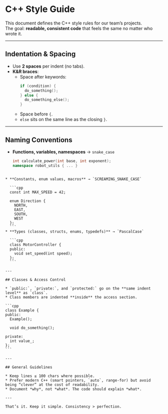 
# C++ Style Guide

This document defines the C++ style rules for our team’s projects.  
The goal: **readable, consistent code** that feels the same no matter who wrote it.

---

## Indentation & Spacing
- Use **2 spaces** per indent (no tabs).  
- **K&R braces**:  
  - Space after keywords:  
    ```cpp
    if (condition) {
      do_something();
    } else {
      do_something_else();
    }
    ```
  - Space before `{`.  
  - `else` sits on the same line as the closing `}`.  

---

## Naming Conventions
- **Functions, variables, namespaces** → `snake_case`  
  ```cpp
  int calculate_power(int base, int exponent);
  namespace robot_utils { ... }
````

* **Constants, enum values, macros** → `SCREAMING_SNAKE_CASE`

  ```cpp
  const int MAX_SPEED = 42;

  enum Direction {
    NORTH,
    EAST,
    SOUTH,
    WEST
  };
  ```
* **Types (classes, structs, enums, typedefs)** → `PascalCase`

  ```cpp
  class MotorController {
  public:
    void set_speed(int speed);
  };
  ```

---

## Classes & Access Control

* `public:`, `private:`, and `protected:` go on the **same indent level** as `class`.
* Class members are indented **inside** the access section.

```cpp
class Example {
public:
  Example();

  void do_something();

private:
  int value_;
};
```

---

## General Guidelines

* Keep lines ≤ 100 chars where possible.
* Prefer modern C++ (smart pointers, `auto`, range-for) but avoid being “clever” at the cost of readability.
* Document *why*, not *what*. The code should explain *what*.

---

That’s it. Keep it simple. Consistency > perfection.
